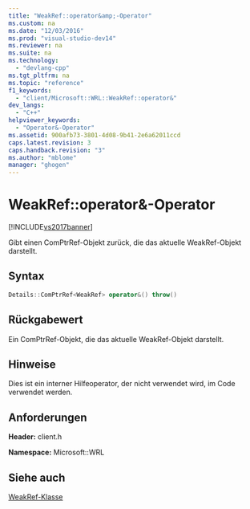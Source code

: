 ```yaml
---
title: "WeakRef::operator&amp;-Operator"
ms.custom: na
ms.date: "12/03/2016"
ms.prod: "visual-studio-dev14"
ms.reviewer: na
ms.suite: na
ms.technology: 
  - "devlang-cpp"
ms.tgt_pltfrm: na
ms.topic: "reference"
f1_keywords: 
  - "client/Microsoft::WRL::WeakRef::operator&"
dev_langs: 
  - "C++"
helpviewer_keywords: 
  - "Operator&-Operator"
ms.assetid: 900afb73-3801-4d08-9b41-2e6a62011ccd
caps.latest.revision: 3
caps.handback.revision: "3"
ms.author: "mblome"
manager: "ghogen"
---
```

# WeakRef::operator&amp;-Operator
[!INCLUDE[vs2017banner](../assembler/inline/includes/vs2017banner.md)]

Gibt einen ComPtrRef\-Objekt zurück, die das aktuelle WeakRef\-Objekt darstellt.  
  
## Syntax  
  
```cpp  
Details::ComPtrRef<WeakRef> operator&() throw()  
```  
  
## Rückgabewert  
 Ein ComPtrRef\-Objekt, die das aktuelle WeakRef\-Objekt darstellt.  
  
## Hinweise  
 Dies ist ein interner Hilfeoperator, der nicht verwendet wird, im Code verwendet werden.  
  
## Anforderungen  
 **Header:**  client.h  
  
 **Namespace:** Microsoft::WRL  
  
## Siehe auch  
 [WeakRef\-Klasse](../windows/weakref-class.md)